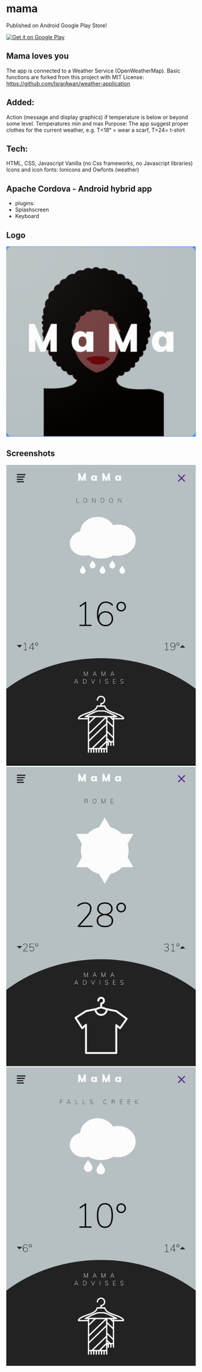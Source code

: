 
# mama
Published on Android Google Play Store!

<a href='https://play.google.com/store/apps/details?id=com.angieapps.mama&pcampaignid=MKT-Other-global-all-co-prtnr-py-PartBadge-Mar2515-1'><img alt='Get it on Google Play' src='https://play.google.com/intl/en_us/badges/images/generic/en_badge_web_generic.png'/></a>

## Mama loves you

The app is connected to a Weather Service (OpenWeatherMap).
Basic functions are forked from this project with MIT License: https://github.com/IsrarAwan/weather-application

## Added:
Action (message and display graphics) if temperature is below or beyond some level.
Temperatures min and max
Purpose:
The app suggest proper clothes for the current weather,
e.g. T<18° = wear a scarf, T>24= t-shirt

## Tech:
HTML, CSS, Javascript Vanilla (no Css frameworks, no Javascript libraries)
Icons and icon fonts: Ionicons and Owfonts (weather)

## Apache Cordova - Android hybrid app
- plugins:
- Splashscreen
- Keyboard

## Logo
![alt text](https://github.com/AngelicaRiggio/mama/blob/master/www/img/logo.png "logo mama")

## Screenshots
![alt text](https://github.com/AngelicaRiggio/mama/blob/master/screenshots/Screenshot_20190616-130509_1.jpg "logo mama")
![alt text](https://github.com/AngelicaRiggio/mama/blob/master/screenshots/Screenshot_20190616-130527_1.jpg "logo mama")
![alt text](https://github.com/AngelicaRiggio/mama/blob/master/screenshots/Screenshot_20190616-144640_1.jpg "logo mama")
